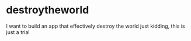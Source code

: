 # destroytheworld
I want to build an app that effectively destroy the world
just kidding, this is just a trial
